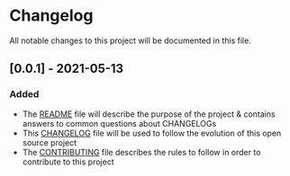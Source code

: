 # Changelog
All notable changes to this project will be documented in this file.

## [0.0.1] - 2021-05-13

### Added

- The [README](./README.md) file will describe the purpose of the project & contains answers to common questions about CHANGELOGs
- This [CHANGELOG](./CHANGELOG.md) file will be used to follow the evolution of this open source project 
- The [CONTRIBUTING](./CONTRIBUTING.md) file describes the rules to follow in order to contribute to this project